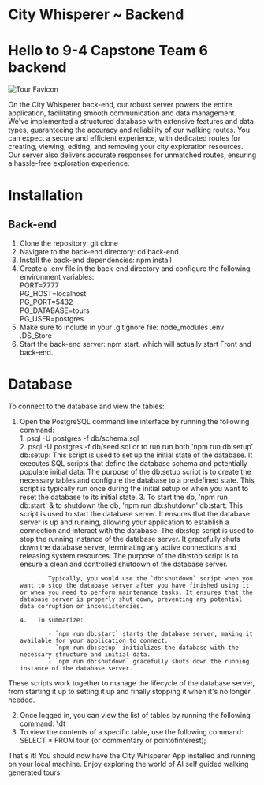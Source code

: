# City Whisperer ~ Backend
# Hello to 9-4 Capstone Team 6 backend

![Tour Favicon](https://github.com/MarkRobertson67/9-4-capstone-team-6-backend/assets/115380009/14733b98-691e-4e81-b9e2-03874ed15665)

On the City Whisperer back-end, our robust server powers the entire application, facilitating smooth communication and data management. We've implemented a structured database with extensive features and data types, guaranteeing the accuracy and reliability of our walking routes. You can expect a secure and efficient experience, with dedicated routes for creating, viewing, editing, and removing your city exploration resources. Our server also delivers accurate responses for unmatched routes, ensuring a hassle-free exploration experience.

# **Installation**

## **Back-end**

1.  Clone the repository:   git clone <repository URL>
2.  Navigate to the back-end directory: cd back-end
3.  Install the back-end dependencies:  npm install
4.  Create a .env file in the back-end directory and configure the following environment variables: <br>
PORT=7777<br>
PG_HOST=localhost<br>
PG_PORT=5432<br>
PG_DATABASE=tours<br>
PG_USER=postgres<br>
5.  Make sure to include in your .gitignore file:   node_modules
.env
.DS_Store
5.  Start the back-end server:  npm start, which will actually start Front and back-end.


# **Database**

To connect to the database and view the tables:

1.  Open the PostgreSQL command line interface by running the following command:   
        1.  psql -U postgres -f db/schema.sql<br>
        2.  psql -U postgres -f db/seed.sql   or to run run both 'npm run db:setup'
                db:setup: This script is used to set up the initial state of the database. It executes SQL scripts that define the database schema and potentially populate initial data. The purpose of the db:setup script is to create the necessary tables and configure the database to a predefined state. This script is typically run once during the initial setup or when you want to reset the database to its initial state.
        3.  To start the db, 'npm run db:start' & to shutdown the db, 'npm run db:shutdown'
                db:start: This script is used to start the database server. It ensures that the database server is up and running, allowing your application to establish a connection and interact with the database.
                The db:stop script is used to stop the running instance of the database server. It gracefully shuts down the database server, terminating any active connections and releasing system resources. The purpose of the db:stop script is to ensure a clean and controlled shutdown of the database server. 
                
                Typically, you would use the `db:shutdown` script when you want to stop the database server after you have finished using it or when you need to perform maintenance tasks. It ensures that the database server is properly shut down, preventing any potential data corruption or inconsistencies.

        4.   To summarize:

                - `npm run db:start` starts the database server, making it available for your application to connect.
                - `npm run db:setup` initializes the database with the necessary structure and initial data.
                - `npm run db:shutdown` gracefully shuts down the running instance of the database server.

These scripts work together to manage the lifecycle of the database server, from starting it up to setting it up and finally stopping it when it's no longer needed.


2.  Once logged in, you can view the list of tables by running the following command: \dt
3.  To view the contents of a specific table, use the following command:    SELECT * FROM tour (or commentary or pointofinterest);

That's it! You should now have the City Whisperer App installed and running on your local machine. Enjoy exploring the world of AI self guided walking generated tours.
